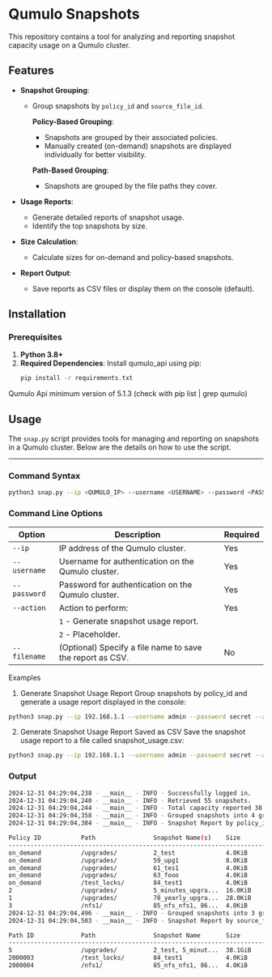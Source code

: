 # Qumulo Snapshots
This repository contains a tool for analyzing and reporting snapshot capacity usage on a Qumulo cluster.

## Features

- **Snapshot Grouping**:
  - Group snapshots by `policy_id` and `source_file_id`.

    **Policy-Based Grouping**: 
     - Snapshots are grouped by their associated policies.
     - Manually created (on-demand) snapshots are displayed individually for better visibility.

    **Path-Based Grouping**: 
     - Snapshots are grouped by the file paths they cover.

- **Usage Reports**:
  - Generate detailed reports of snapshot usage.
  - Identify the top snapshots by size.
- **Size Calculation**:
  - Calculate sizes for on-demand and policy-based snapshots.
- **Report Output**:
  - Save reports as CSV files or display them on the console (default).

## Installation

### Prerequisites

1. **Python 3.8+**
2. **Required Dependencies**:
   Install qumulo_api using pip:
   ```bash
   pip install -r requirements.txt
Qumulo Api minimum version of 5.1.3 (check with pip list | grep qumulo)

## Usage

The `snap.py` script provides tools for managing and reporting on snapshots in a Qumulo cluster. Below are the details on how to use the script.

---

### Command Syntax

```bash
python3 snap.py --ip <QUMULO_IP> --username <USERNAME> --password <PASSWORD> --action <ACTION> [--filename <FILE_NAME>]
```
### Command Line Options

| Option       | Description                                                   | Required |
|--------------|---------------------------------------------------------------|----------|
| `--ip`       | IP address of the Qumulo cluster.                             | Yes      |
| `--username` | Username for authentication on the Qumulo cluster.            | Yes      |
| `--password` | Password for authentication on the Qumulo cluster.            | Yes      |
| `--action`   | Action to perform:                                            | Yes      |
|              | `1` - Generate snapshot usage report.                         |          |
|              | `2` - Placeholder.                                            |          |
| `--filename` | (Optional) Specify a file name to save the report as CSV.      | No       |

Examples
1. Generate Snapshot Usage Report
Group snapshots by policy_id and generate a usage report displayed in the console:

```bash
python3 snap.py --ip 192.168.1.1 --username admin --password secret --action 1
```

2. Generate Snapshot Usage Report Saved as CSV
Save the snapshot usage report to a file called snapshot_usage.csv:

```bash
python3 snap.py --ip 192.168.1.1 --username admin --password secret --action 1 --filename snapshot_usage.csv
```
### Output 
```bash
2024-12-31 04:29:04,238 - __main__ - INFO - Successfully logged in.
2024-12-31 04:29:04,240 - __main__ - INFO - Retrieved 55 snapshots.
2024-12-31 04:29:04,244 - __main__ - INFO - Total capacity reported 38.1GiB
2024-12-31 04:29:04,358 - __main__ - INFO - Grouped snapshots into 4 groups based on policy_id.
2024-12-31 04:29:04,384 - __main__ - INFO - Snapshot Report by policy_id: 

Policy ID           Path                Snapshot Name(s)    Size                Snapshot ID(s)      Expiration Dates    
----------------------------------------------------------------------------------------------------
on_demand           /upgrades/          2_test              4.0KiB              2                   N/A                 
on_demand           /upgrades/          59_upg1             8.0KiB              59                  N/A                 
on_demand           /upgrades/          61_tes1             4.0KiB              61                  N/A                 
on_demand           /upgrades/          63_fooo             4.0KiB              63                  N/A                 
on_demand           /test_locks/        84_test1            4.0KiB              84                  N/A                 
2                   /upgrades/          5_minutes_upgra...  16.0KiB             5, 6, 7, 8, 9, ...                      
1                   /upgrades/          78_yearly_upgra...  28.0KiB             78, 79, 80, 81,...  2025-01-01          
3                   /nfs1/              85_nfs_nfs1, 86...  4.0KiB              85, 86                                  
2024-12-31 04:29:04,496 - __main__ - INFO - Grouped snapshots into 3 groups based on source_file_id.
2024-12-31 04:29:04,503 - __main__ - INFO - Snapshot Report by source_file_id: 

Path ID             Path                Snapshot Name       Size                Snapshot ID(s)      
----------------------------------------------------------------------------------------------------
5                   /upgrades/          2_test, 5_minut...  38.1GiB             2, 5, 6, 7, 8, ...                      
2000003             /test_locks/        84_test1            4.0KiB              84                                      
2000004             /nfs1/              85_nfs_nfs1, 86...  4.0KiB              85, 86                  
```
